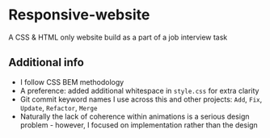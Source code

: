 # Responsive-website
A CSS &amp; HTML only website build as a part of a job interview task

## Additional info
- I follow CSS BEM methodology
- A preference: added additional whitespace in `style.css` for extra clarity
- Git commit keyword names I use across this and other projects: `Add`, `Fix`, `Update`, `Refactor`, `Merge` 
- Naturally the lack of coherence within animations is a serious design problem - however, I focused on implementation rather than the design
